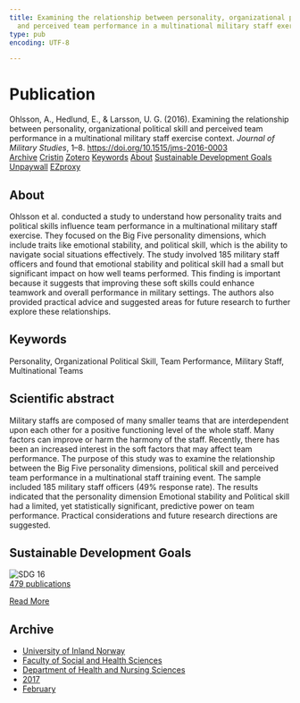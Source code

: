 ```yaml
---
title: Examining the relationship between personality, organizational political skill
  and perceived team performance in a multinational military staff exercise context
type: pub
encoding: UTF-8

---
```

<h1>Publication</h1>
<article id="csl-bib-container-XQI7BCAN" class="csl-bib-container">
  <div class="csl-bib-body"> <div class="csl-entry">Ohlsson, A., Hedlund, E., &#38; Larsson, U. G. (2016). Examining the relationship between personality, organizational political skill and perceived team performance in a multinational military staff exercise context. <i>Journal of Military Studies</i>, 1–8. <a href="https://doi.org/10.1515/jms-2016-0003">https://doi.org/10.1515/jms-2016-0003</a></div> </div>
  <div class="csl-bib-buttons">
    <a href="#taxonomy-article-XQI7BCAN" alt="archive" class="csl-bib-button">Archive</a>
    <a href="https://app.cristin.no/results/show.jsf?id=1452618" alt="Cristin" class="csl-bib-button">Cristin</a>
    <a href="http://zotero.org/groups/5881554/items/XQI7BCAN" alt="Zotero" class="csl-bib-button">Zotero</a>
    <a href="#keywords-article-XQI7BCAN" alt="keywords" class="csl-bib-button">Keywords</a>
    <a href="#about-article-XQI7BCAN" alt="about_pub" class="csl-bib-button">About</a>
    <a href="#sdg-article-XQI7BCAN" alt="sdg" class="csl-bib-button">Sustainable Development Goals</a>
    <a href="https://sciendo.com/pdf/10.1515/jms-2016-0003" alt="Unpaywall" class="csl-bib-button">Unpaywall</a>
    <a href="https://sciendo.com/pdf/10.1515/jms-2016-0003" alt="EZproxy" class="csl-bib-button">EZproxy</a>
  </div>
  <div id="csl-bib-meta-container-XQI7BCAN"></div>
</article>
<div id="csl-bib-meta-XQI7BCAN" class="csl-bib-meta">
  <article id="about-article-XQI7BCAN" class="about_pub-article">
    <h1>About</h1>
    Ohlsson et al. conducted a study to understand how personality traits and political skills influence team performance in a multinational military staff exercise. They focused on the Big Five personality dimensions, which include traits like emotional stability, and political skill, which is the ability to navigate social situations effectively. The study involved 185 military staff officers and found that emotional stability and political skill had a small but significant impact on how well teams performed. This finding is important because it suggests that improving these soft skills could enhance teamwork and overall performance in military settings. The authors also provided practical advice and suggested areas for future research to further explore these relationships.
  </article>
  <article id="keywords-article-XQI7BCAN" class="keywords-article">
    <h1>Keywords</h1>
    Personality, Organizational Political Skill, Team Performance, Military Staff, Multinational Teams
  </article>
  <article id="abstract-article-XQI7BCAN" class="abstract-article">
    <h1>Scientific abstract</h1>
    Military staffs are composed of many smaller teams that are interdependent upon each other for a positive functioning level of the whole staff. Many factors can improve or harm the harmony of the staff. Recently, there has been an increased interest in the soft factors that may affect team performance. The purpose of this study was to examine the relationship between the Big Five personality dimensions, political skill and perceived team performance in a multinational staff training event. The sample included 185 military staff officers (49% response rate). The results indicated that the personality dimension Emotional stability and Political skill had a limited, yet statistically significant, predictive power on team performance. Practical considerations and future research directions are suggested.
  </article>
  <article id="sdg-article-XQI7BCAN" class="sdg-article">
    <h1>Sustainable Development Goals</h1>
    <div class="sdg-container"><div id="sdg16" class="sdg">
        <img src="{{< params subfolder >}}images/sdg/sdg16_en.png" class="image" alt="SDG 16">
        <div class="sdg-overlay">
          <a href="/en/archive/?key=?sdg=16#archive" class="sdg-publication-count"><span>479</span> publications</a>
          <p><a href="https://sdgs.un.org/goals/goal16" class="sdg-read-more">Read More</a></p>
        </div>
      </div></div>
  </article>
  <article id="taxonomy-article-XQI7BCAN" class="taxonomy-article">
    <h1>Archive</h1>
    <ul>
      <li>
        <a href="/en/archive/?key=3DCRN523">University of Inland Norway</a>
      </li>
      <li>
        <a href="/en/archive/?key=IDKFS3MX">Faculty of Social and Health Sciences</a>
      </li>
      <li>
        <a href="/en/archive/?key=GTV4ECMZ">Department of Health and Nursing Sciences</a>
      </li>
      <li>
        <a href="/en/archive/?key=QV2QKSDS">2017</a>
      </li>
      <li>
        <a href="/en/archive/?key=5A9AKSDK">February</a>
      </li>
    </ul>
  </article>
</div>
